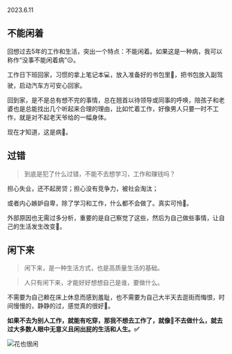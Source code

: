 2023.6.11

## 不能闲着

回想过去5年的工作和生活，突出一个特点：不能闲着。如果这是一种病，我可以称作“没事不能闲着病”😥。

工作日下班回家，习惯的拿上笔记本💻，放入准备好的书包里🎒，把书包放入副驾驶，启动汽车方可安心回家。

回到家，是不是总有想不完的事情，总在翘首以待领导或同事的呼唤，陪孩子和老婆也是总能找出几个听起来合理的理由，比如忙着工作，好像男人只要一时不工作，就是对不起老天爷给的一幅身体。

现在才知道，这是病🤪。

## 过错

> 到底是犯了什么过错，不能不去想学习，工作和赚钱吗？

担心失业，还不起房贷；担心没有竞争力，被社会淘汰；


或者内心嫉妒自卑，除了学习和工作，什么都不会做了。真实可怜💢。

外部原因也无需过多分析，重要的是自己察觉了这些，然后为自己做些事情，让自己的生活发生改变🚩。

## 闲下来

> 闲下来，是一种生活方式，也是高质量生活的基础。

> 人只有闲下来，才能好好想想自己是谁，要做什么。

不需要为自己赖在床上休息而感到羞耻，也不需要为自己大半天去逛街而悔恨，时间慢慢的，静静的过，感觉真的很好🤩。


**如果不去为别人工作，就能有吃穿，那我不想去工作了，就像💐不去做什么，就去过大多数人眼中无意义且闲出屁的生活和人生。✅**

![花也很闲](https://honbaa.newzhang.top/image/xian.jpeg)	